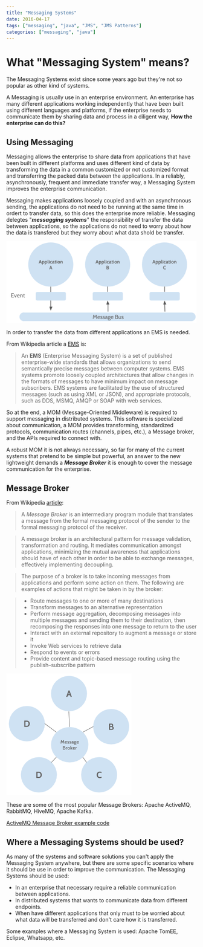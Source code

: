 ```yaml
---
title: "Messaging Systems"
date: 2016-04-17
tags: ["messaging", "java", "JMS", "JMS Patterns"]
categories: ["messaging", "java"]
---
```


# What "Messaging System" means?

The Messaging Systems exist since some years ago but they're not so popular as other kind of systems. 

A Messaging is usually use in an enterprise environment. An enterprise has many different applications working independently that have been built using different languages and platforms, if the enterprise needs to communicate them by sharing data and process in a diligent way, **How the enterprise can do this?**
                   
## Using Messaging

Messaging allows the enterprise to share data from applications that have been built in different platforms and uses different kind of data by transforming the data in a common customized or not customized format and transferring the packed data between the applications. In a reliably, asynchronously, frequent and immediate transfer way, a Messaging System improves the enterprise communication.

Messaging makes applications loosely coupled and with an asynchronous sending, the applications do not need to be running at the same time in ordert to transfer data, so this does the enterprise more reliable. Messaging delegtes "***messagging systems***" the responsibility of transfer the data between applications, so the applications do not need to worry about how the data is transfered but they worry about what data shold be transfer.

![Messaging](messaging.png)
                               
In order to transfer the data from different applications an EMS is needed.

From Wikipedia article a [EMS](https://en.wikipedia.org/wiki/Enterprise_messaging_system) is:

>An **EMS** (Enterprise Messaging System) is a set of published enterprise-wide standards that allows organizations to send semantically precise messages between computer systems. EMS systems promote loosely coupled architectures that allow changes in the formats of messages to have minimum impact on message subscribers. EMS systems are facilitated by the use of structured messages (such as using XML or JSON), and appropriate protocols, such as DDS, MSMQ, AMQP or SOAP with web services.

So at the end, a MOM (Message-Oriented Middleware) is required to support messaging in distributed systems. This software is specialized about communication, a MOM provides transforming, standardized protocols, communication routes (channels, pipes, etc.), a Message broker, and the APIs required to connect with.
                               
A robust MOM it is not always necessary, so far for many of the current systems that pretend to be simple but powerful, an answer to the new lightweight demands a ***Message Broker*** it is enough to cover the message communication for the enterprise.


## Message Broker

From Wikipedia [article](https://en.wikipedia.org/wiki/Message_broker):

>A *Message Broker* is an intermediary program module that translates a message from the formal messaging protocol of the sender to the formal messaging protocol of the receiver. 

>A message broker is an architectural pattern for message validation, transformation and routing. It mediates communication amongst applications, minimizing the mutual awareness that applications should have of each other in order to be able to exchange messages, effectively implementing decoupling.
                                 
> The purpose of a broker is to take incoming messages from applications and perform some action on them. The following are examples of actions that might be taken in by the broker:
                                 
> * Route messages to one or more of many destinations
> * Transform messages to an alternative representation
> * Perform message aggregation, decomposing messages into multiple messages and sending them to their destination, then recomposing the responses into one message to return to the user
> * Interact with an external repository to augment a message or store it
> * Invoke Web services to retrieve data
> * Respond to events or errors
> * Provide content and topic-based message routing using the publish–subscribe pattern

![Message Broker](message-broker.png)
                                
These are some of the most popular Message Brokers: Apache ActiveMQ, RabbitMQ, HiveMQ, Apache Kafka.

[ActiveMQ Message Broker example code](https://goo.gl/hQenrh "MarceStarlet Github - EmbeddedBroker")

## Where a Messaging Systems should be used?
                   
As many of the systems and software solutions you can't apply the Messaging System anywhere, but there are some specific scenarios where it should be use in order to improve the communication. The Messaging Systems should be used:

* In an enterprise that necessary require a reliable communication between applications.
* In distributed systems that wants to communicate data from different endpoints.
* When have different applications that only must to be worried about what data will be transferred and don't care how it is transferred.
              
Some examples where a Messaging System is used: Apache TomEE, Eclipse, Whatsapp, etc.